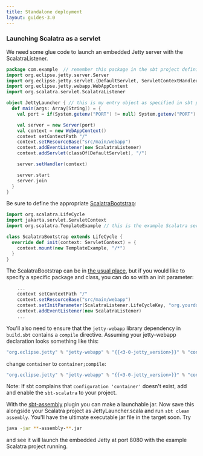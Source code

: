 ```yaml
---
title: Standalone deployment
layout: guides-3.0
---
```


### Launching Scalatra as a servlet

We need some glue code to launch an embedded Jetty server with the ScalatraListener.

```scala
package com.example  // remember this package in the sbt project definition
import org.eclipse.jetty.server.Server
import org.eclipse.jetty.servlet.{DefaultServlet, ServletContextHandler}
import org.eclipse.jetty.webapp.WebAppContext
import org.scalatra.servlet.ScalatraListener

object JettyLauncher { // this is my entry object as specified in sbt project definition
  def main(args: Array[String]) = {
    val port = if(System.getenv("PORT") != null) System.getenv("PORT").toInt else 8080

    val server = new Server(port)
    val context = new WebAppContext()
    context setContextPath "/"
    context.setResourceBase("src/main/webapp")
    context.addEventListener(new ScalatraListener)
    context.addServlet(classOf[DefaultServlet], "/")

    server.setHandler(context)

    server.start
    server.join
  }
}
```

Be sure to define the appropriate [ScalatraBootstrap](configuration.html):

```scala
import org.scalatra.LifeCycle
import jakarta.servlet.ServletContext
import org.scalatra.TemplateExample // this is the example Scalatra servlet

class ScalatraBootstrap extends LifeCycle {
  override def init(context: ServletContext) = {
    context.mount(new TemplateExample, "/*")
  }
}
```

The ScalatraBootstrap can be in [the usual place](../../getting-started/project-structure.html),
but if you would like to specify a specific package and class, you can do so
with an init parameter:

```scala
    ...
    context setContextPath "/"
    context.setResourceBase("src/main/webapp")
    context.setInitParameter(ScalatraListener.LifeCycleKey, "org.yourdomain.project.ScalatraBootstrap")
    context.addEventListener(new ScalatraListener)
    ...
```

You'll also need to ensure that the `jetty-webapp` library dependency in `build.sbt`
contains a `compile` directive. Assuming your jetty-webapp declaration looks something
like this:

```scala
"org.eclipse.jetty" % "jetty-webapp" % "{{<3-0-jetty_version>}}" % "container",
```

change `container` to `container;compile`:

```scala
"org.eclipse.jetty" % "jetty-webapp" % "{{<3-0-jetty_version>}}" % "container;compile",
```

Note: If sbt complains that `configuration 'container'` doesn't exist, add and enable the `sbt-scalatra` to your project.   

With the [sbt-assembly](https://github.com/sbt/sbt-assembly) plugin you can make a launchable jar.
Now save this alongside your Scalatra project as JettyLauncher.scala and run
<code>sbt clean assembly</code>. You'll have the ultimate executable jar file
in the target soon. Try

```bash
java -jar **-assembly-**.jar
```

and see it will launch the embedded Jetty at port 8080 with the example Scalatra project running.

